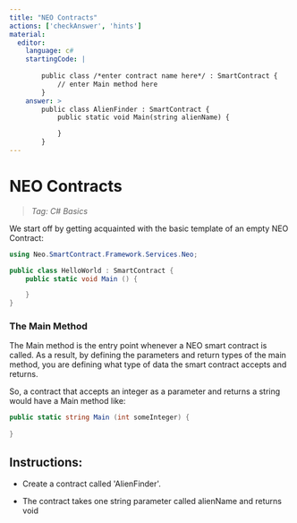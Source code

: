 ```yaml
---
title: "NEO Contracts"
actions: ['checkAnswer', 'hints']
material: 
  editor:
    language: c#
    startingCode: |
    
        public class /*enter contract name here*/ : SmartContract {
	        // enter Main method here
        }
    answer: > 
        public class AlienFinder : SmartContract {
            public static void Main(string alienName) {

            }
        }
---
```


# NEO Contracts
> *Tag: C# Basics*

We start off by getting acquainted with the basic template of an empty NEO Contract:

```c#
using Neo.SmartContract.Framework.Services.Neo;

public class HelloWorld : SmartContract {
    public static void Main () {

    }
}
```
### The Main Method

The Main method is the entry point whenever a NEO smart contract is called. As a result, by defining the parameters and return types of the main method, you are defining what type of data the smart contract accepts and returns. 

So, a contract that accepts an integer as a parameter and returns a string would have a Main method like: 

```c#
public static string Main (int someInteger) {
  
}
```



## Instructions: 

- Create a contract called 'AlienFinder'. 


- The contract takes one string parameter called alienName and returns void



